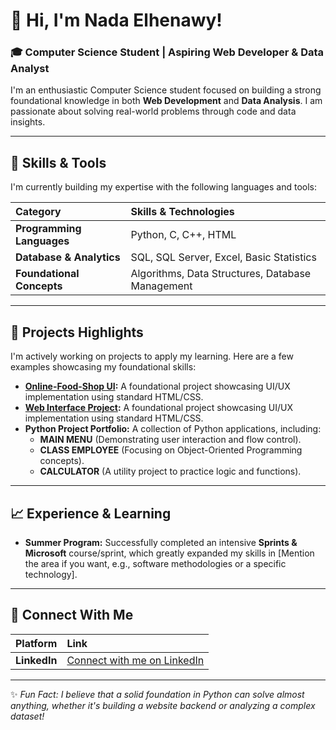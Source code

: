 # 👋 Hi, I'm Nada Elhenawy!

### 🎓 Computer Science Student | Aspiring Web Developer & Data Analyst

I'm an enthusiastic Computer Science student focused on building a strong foundational knowledge in both **Web Development** and **Data Analysis**. I am passionate about solving real-world problems through code and data insights.

---

## 🚀 Skills & Tools

I'm currently building my expertise with the following languages and tools:

| Category | Skills & Technologies |
| :--- | :--- |
| **Programming Languages** | Python, C, C++, HTML |
| **Database & Analytics** | SQL, SQL Server, Excel, Basic Statistics |
| **Foundational Concepts**| Algorithms, Data Structures, Database Management |

---

## 🌟 Projects Highlights

I'm actively working on projects to apply my learning. Here are a few examples showcasing my foundational skills:

* **[Online-Food-Shop UI](https://github.com/nadae183/Online-Food-Shop):** A foundational project showcasing UI/UX implementation using standard HTML/CSS.
* **[Web Interface Project](https://github.com/nadae183/Class-Management-System-C):** A foundational project showcasing UI/UX implementation using standard HTML/CSS.
* **Python Project Portfolio:** A collection of Python applications, including:
    * **MAIN MENU** (Demonstrating user interaction and flow control).
    * **CLASS EMPLOYEE** (Focusing on Object-Oriented Programming concepts).
    * **CALCULATOR** (A utility project to practice logic and functions).


---

## 📈 Experience & Learning

* **Summer Program:** Successfully completed an intensive **Sprints & Microsoft** course/sprint, which greatly expanded my skills in [Mention the area if you want, e.g., software methodologies or a specific technology].

---

## 🔗 Connect With Me

| Platform | Link |
| :--- | :--- |
| **LinkedIn** | [Connect with me on LinkedIn](https://www.linkedin.com/in/nada-elhenawy-4481b0332) |
***

✨ *Fun Fact: I believe that a solid foundation in Python can solve almost anything, whether it's building a website backend or analyzing a complex dataset!*
